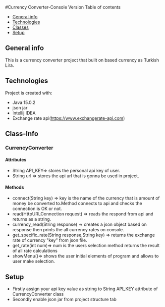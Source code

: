 #Currency Converter-Console Version
Table of contents
* [General info](#general-info)
* [Technologies](#technologies)
* [Classes](#Class-Info)
* [Setup](#setup)


## General info
This is a currency converter project that built on based currency as Turkish Lira.
	
## Technologies
Project is created with:
* Java 15.0.2
* json jar
* Intellij IDEA
* Exchange rate api(https://www.exchangerate-api.com)


## Class-Info
### CurrencyConverter
#### Attributes
* String API_KEY=> stores the personal api key of user.
* String url => stores the api url that is gonna be used in project.
#### Methods
* connect(String key) => key is the name of the currency that is amount of money be converted to.Method connects to api and checks the connection is OK or not.
* read(HttpURLConnection request) => reads the respond from api and returns as a string.
* currency_read(String response) => creates a json object based on response then prints the all currency rates on console.
* get_specific_rate(String response,String key) => returns the exchange rate of currency "key" from json file.
* get_rate(int num)=> num is the users selection method returns the result of all rate calculations
* showMenu()=> shows the user initial elements of program and allows to user make selection.
## Setup
* Firstly assign your api key value as string to String API_KEY attribute of CurrencyConverter class
* Secondly enable json jar from project structure tab
